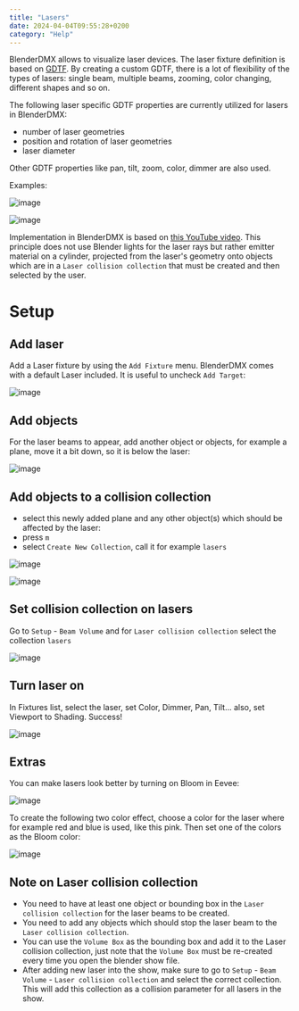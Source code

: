 ```yaml
---
title: "Lasers"
date: 2024-04-04T09:55:28+0200
category: "Help"
---
```


BlenderDMX allows to visualize laser devices. The laser fixture definition is
based on [GDTF](../gdtffixture). By creating a custom GDTF, there is a lot of
flexibility of the types of lasers: single beam, multiple beams, zooming, color
changing, different shapes and so on.

The following laser specific GDTF properties are currently utilized for lasers
in BlenderDMX:

- number of laser geometries
- position and rotation of laser geometries
- laser diameter

Other GDTF properties like pan, tilt, zoom, color, dimmer are also used.

Examples:

![image](../media/laser.png)

![image](../media/laser_bloom.png)

Implementation in BlenderDMX is based on [this YouTube
video](https://www.youtube.com/watch?v=akacnNMPK8M). This principle does not
use Blender lights for the laser rays but rather emitter material on a
cylinder, projected from the laser's geometry onto objects which are in a
`Laser collision collection` that must be created and then selected by the
user.

# Setup

## Add laser

Add a Laser fixture by using the `Add Fixture` menu. BlenderDMX comes with a default
Laser included. It is useful to uncheck `Add Target`:

![image](../media/01_add_laser.png)

## Add objects

For the laser beams to appear, add another object or objects, for example a
plane, move it a bit down, so it is below the laser:

![image](../media/02_add_plane.png)

## Add objects to a collision collection

- select this newly added plane and any other object(s) which should be affected by the laser:
- press `m`
- select `Create New Collection`, call it for example `lasers`

![image](../media/02_create_collection.png)

![image](../media/03_add_collection.png)

## Set collision collection on lasers

Go to `Setup` - `Beam Volume` and for `Laser collision collection` select the
collection `lasers`

![image](../media/03_select_collection.png)

## Turn laser on

In Fixtures list, select the laser, set Color, Dimmer, Pan, Tilt... also, set Viewport to Shading. Success!

![image](../media/04_turn_on_laser.png)

## Extras

You can make lasers look better by turning on Bloom in Eevee:

![image](../media/05_enable_bloom.png)

To create the following two color effect, choose a color for the laser where for example red and blue is used, like this pink. Then set one of the colors as the Bloom color:

![image](../media/laser_bloom.png)

## Note on Laser collision collection

- You need to have at least one object or bounding box in the `Laser collision
  collection` for the laser beams to be created.
- You need to add any objects which should stop the laser beam to the `Laser
  collision collection`.
- You can use the `Volume Box` as the bounding box and add it to the Laser
  collision collection, just note that the `Volume Box` must be re-created
  every time you open the blender show file.
- After adding new laser into the show, make sure to go to `Setup` - `Beam
  Volume` - `Laser collision collection` and  select the correct collection.
  This will add this collection as a collision parameter for all lasers in the
  show.
